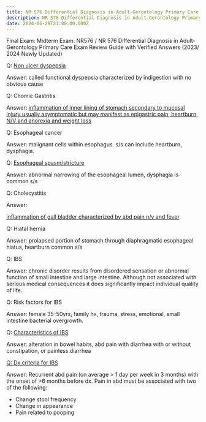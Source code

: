 ```yaml
---
title: NR 576 Differential Diagnosis in Adult-Gerontology Primary Care Exam Review
description: NR 576 Differential Diagnosis in Adult-Gerontology Primary Care Exam Review
date: 2024-06-29T21:00:00.000Z
---
```


Final Exam: Midterm Exam: NR576 / NR 576 Differential Diagnosis in Adult-Gerontology Primary Care Exam Review Guide with Verified Answers (2023/ 2024 Newly Updated)

Q: [Non ulcer dyspepsia](https://nursingschooltutors.com/)

Answer:
called functional dyspepsia characterized by indigestion with no obvious cause

Q: Chomic Gastritis

Answer:
[inflammation of inner lining of stomach secondary to mucosal injury usually asymptomatic but may manifest as epigastric pain, heartburn, N/V and anorexia and weight loss](https://nursingschooltutors.com/)

Q: Esophageal cancer

Answer:
malignant cells within esophagus. s/s can include heartburn, dysphagia.

Q: [Esophageal spasm/stricture](https://nursingschooltutors.com/)

Answer:
abnormal narrowing of the esophageal lumen, dysphagia is common s/s

Q: Cholecystitis

Answer:

[inflammation of gall bladder characterized by abd pain n/v and fever](https://nursingschooltutors.com/)

Q: Hiatal hernia

Answer:
prolapsed portion of stomach through diaphragmatic esophageal hiatus, heartburn common s/s

Q: IBS

Answer:
chronic disorder results from disordered sensation or abnormal function of small intestine and large intestine. Although not associated with serious medical consequences it does significantly impact individual quality of life.

Q: Risk factors for IBS

Answer:
female 35-50yrs, family hx, trauma, stress, emotional, small intestine bacterial overgrowth.

Q: [Characteristics of IBS](https://nursingschooltutors.com/)

Answer:
alteration in bowel habits, abd pain with diarrhea with or without constipation, or painless diarrhea

[Q: Dx criteria for IBS](https://nursingschooltutors.com/)

Answer:
Recurrent abd pain (on average > 1 day per week in 3 months) with the onset of >6 months before dx. Pain in abd must be associated with two of the following:

* Change stool frequency
* Change in appearance
* Pain related to pooping
